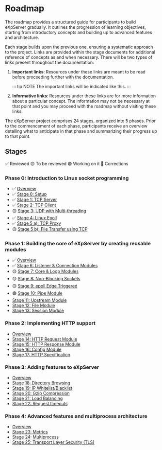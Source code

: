 # Roadmap

The roadmap provides a structured guide for participants to build eXpServer gradually. It outlines the progression of learning objectives, starting from introductory concepts and building up to advanced features and architecture.

Each stage builds upon the previous one, ensuring a systematic approach to the project. Links are provided within the stage documents for additional reference of concepts as and when necessary. There will be two types of links present throughout the documentation:

1. **Important links**: Resources under these links are meant to be read before proceeding further with the documentation.

   ::: tip NOTE
   The important links will be indicated like this.
   :::

2. **Informative links**: Resources under these links are for more information about a particular concept. The information may not be necessary at that point and you may proceed with the roadmap without visiting these links.

The eXpServer project comprises 24 stages, organized into 5 phases. Prior to the commencement of each phase, participants receive an overview detailing what to anticipate in that phase and summarizing their progress up to that point.

## Stages

✅ Reviewed
🟡 To be reviewed
🟣 Working on it
🔴 Corrections

### Phase 0: Introduction to Linux socket programming

- ✅ [Overview](phase-0/)
- ✅ [Stage 0: Setup](phase-0/stage-0)
- ✅ [Stage 1: TCP Server](phase-0/stage-1)
- ✅ [Stage 2: TCP Client](phase-0/stage-2)
- 🟡 [Stage 3: UDP with Multi-threading](phase-0/stage-3)
- ✅ [Stage 4: Linux Epoll](phase-0/stage-4)
- ✅ [Stage 5 a): TCP Proxy](phase-0/stage-5-a)
- 🟡 [Stage 5 b): File Transfer using TCP](phase-0/stage-5-b)

### Phase 1: Building the core of eXpServer by creating reusable modules

- ✅ [Overview](phase-1/)
- ✅ [Stage 6: Listener & Connection Modules](phase-1/stage-6)
- 🟡 [Stage 7: Core & Loop Modules](phase-1/stage-7)
- 🟡 [Stage 8: Non-Blocking Sockets](phase-1/stage-8)
- 🟡 [Stage 9: epoll Edge Triggered](phase-1/stage-9)
- 🟣 [Stage 10: Pipe Module](phase-1/stage-10)
- [Stage 11: Upstream Module](phase-1/stage-11)
- [Stage 12: File Module](phase-1/stage-12)
- [Stage 13: Session Module](phase-1/stage-13)

### Phase 2: Implementing HTTP support

- [Overview](phase-2/)
- [Stage 14: HTTP Request Module](phase-2/stage-14)
- [Stage 15: HTTP Response Module](phase-2/stage-15)
- [Stage 16: Config Module](phase-2/stage-16)
- [Stage 17: HTTP Specification](phase-2/stage-17)

### Phase 3: Adding features to eXpServer

- [Overview](phase-3/)
- [Stage 18: Directory Browsing](phase-3/stage-18)
- [Stage 19: IP Whitelist/Blacklist](phase-3/stage-19)
- [Stage 20: Gzip Compression](phase-3/stage-20)
- [Stage 21: Load Balancing](phase-3/stage-21)
- [Stage 22: Request timeouts](phase-3/stage-22)

### Phase 4: Advanced features and multiprocess architecture

- [Overview](phase-4/)
- [Stage 23: Metrics](phase-4/stage-23)
- [Stage 24: Multiprocess](phase-4/stage-24)
- [Stage 25: Transport Layer Security (TLS)](phase-4/stage-25)
